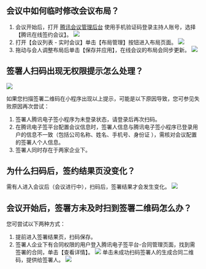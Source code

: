 [](id:Q1)
## 会议中如何临时修改会议布局？
1. 会议开始后，打开 [腾讯会议管理后台](https://meeting.tencent.com/user-center/user-meeting-list/processing) 使用手机验证码登录主持人账号，选择【腾讯在线签约会议】。
![](https://main.qcloudimg.com/raw/6fd92ab1e02bcffb5cc8350734eacbd1.png)
2. 打开【会议列表 - 实时会议】单击【布局管理】按钮进入布局页面。
 ![](https://main.qcloudimg.com/raw/f027837926be2b50f370799183b45181.png)
3. 拖动与会人调整布局后单击【保存并应用】，在线会议的布局会同步更新。
![](https://main.qcloudimg.com/raw/4d0b6c146d22a4d6c0f8de5beee52832.png)


[](id:Q2)
## 签署人扫码出现无权限提示怎么处理？
![](https://main.qcloudimg.com/raw/9e8b71cae45f6bd19697c052d9df5aad.png)

如果您扫描签署二维码在小程序出现以上提示，可能是以下原因导致，您可参见失败原因再次尝试：

1. 签署人腾讯电子签小程序为未登录状态，请登录后再次扫码。
2. 在腾讯电子签平台配置会议信息时，签署人信息与腾讯电子签小程序已登录用户的信息不一致（包括公司名称、姓名、手机号、身份证 ），需核对会议配置的签署人个人信息。
3. 签署人同时存在于两家企业下。


[](id:Q3)
## 为什么扫码后，签约结果页没变化？
需有人进入会议后（会议进行中），扫码后，签署结果才会发生变化。
![](https://main.qcloudimg.com/raw/5051c9cad568998c95cbd7899d42dd7c.png)

[](id:Q4)
## 会议开始后，签署方未及时扫到签署二维码怎么办？
您可尝试以下两种方式：
1. 提前进入签署结果页，扫码保存。
2. 签署人企业下有合同权限的用户登入腾讯电子签平台-合同管理页面，找到需签署的合同，单击【查看详情】。
![](https://main.qcloudimg.com/raw/16690ceda732b48817ac55e43193c1e2.png)
单击未成功扫码签署人的生成合同二维码，提供给签署人。
![](https://main.qcloudimg.com/raw/48cc3e0c0cdc97f4fe47e9631b996d5d.png)
